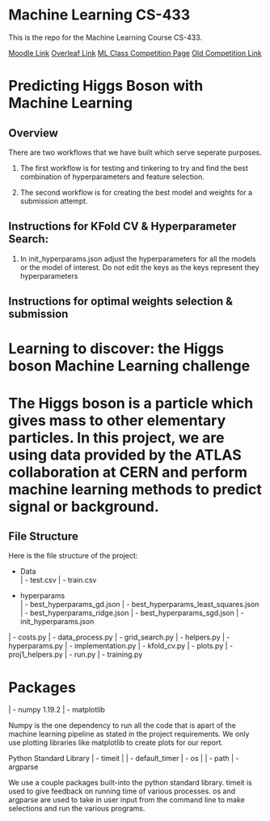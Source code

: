 # Machine Learning CS-433
This is the repo for the Machine Learning Course CS-433.

[Moodle Link](https://moodle.epfl.ch/course/view.php?id=14221)
[Overleaf Link](https://www.overleaf.com/2112266929fkchyyjkvvsw)
[ML Class Competition Page](https://www.aicrowd.com/challenges/epfl-machine-learning-higgs)
[Old Competition Link](https://www.kaggle.com/c/higgs-boson/data)


# Predicting Higgs Boson with Machine Learning
## Overview


There are two workflows that we have built which serve seperate purposes.
1) The first workflow is for testing and tinkering to try and find the best combination of hyperparameters and feature selection.

2) The second workflow is for creating the best model and weights for a submission attempt. 

## Instructions for KFold CV & Hyperparameter Search:
1) In init_hyperparams.json adjust the hyperparameters for all the models or the model of interest. Do not edit the keys as the keys represent they hyperparameters 

## Instructions for optimal weights selection & submission

# Learning to discover: the Higgs boson Machine Learning challenge

The Higgs boson is a particle which gives mass to other elementary particles. In this project, we are using data provided by the ATLAS collaboration at CERN and perform machine learning methods to predict signal or background.
=======


## File Structure
Here is the file structure of the project: 

- Data\
| - test.csv
| - train.csv

- hyperparams\
| - best_hyperparams_gd.json
| - best_hyperparams_least_squares.json
| - best_hyperparams_ridge.json
| - best_hyperparams_sgd.json
| - init_hyperparams.json

| - costs.py
| - data_process.py
| - grid_search.py
| - helpers.py
| - hyperparams.py
| - implementation.py
| - kfold_cv.py
| - plots.py
| - proj1_helpers.py
| - run.py
| - training.py

# Packages
| - numpy 1.19.2
| - matplotlib

Numpy is the one dependency to run all the code that is apart of the machine learning pipeline as stated in the project requirements. We only use plotting libraries like matplotlib to create plots for our report. 

Python Standard Library
| - timeit
| | - default_timer
| - os
| | - path
| - argparse

We use a couple packages built-into the python standard library. timeit is used to give feedback on running time of various processes. os and argparse are used to take in user input from the command line to make selections and run the various programs. 